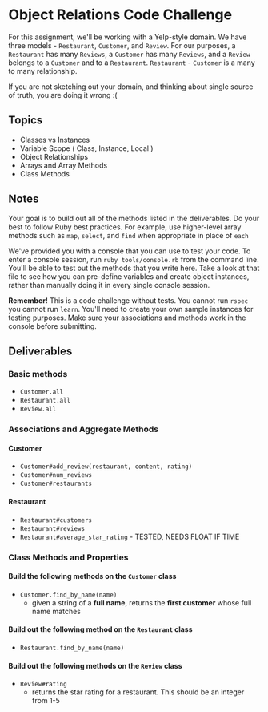 # Object Relations Code Challenge

For this assignment, we'll be working with a Yelp-style domain. We have three models - `Restaurant`, `Customer`, and `Review`.
For our purposes, a `Restaurant` has many `Reviews`, a `Customer` has many `Reviews`, and a `Review` belongs to a `Customer` and to a `Restaurant`.
`Restaurant` - `Customer` is a many to many relationship.

If you are not sketching out your domain, and thinking about single source of truth,
you are doing it wrong :(

## Topics

- Classes vs Instances
- Variable Scope ( Class, Instance, Local )
- Object Relationships
- Arrays and Array Methods
- Class Methods

## Notes

Your goal is to build out all of the methods listed in the deliverables. Do your best to follow Ruby best practices. For example, use higher-level array methods such as `map`, `select`, and `find` when appropriate in place of `each`

We've provided you with a console that you can use to test your code. To enter a console session, run `ruby tools/console.rb` from the command line. You'll be able to test out the methods that you write here. Take a look at that file to see how you can pre-define variables and create object instances, rather than manually doing it in every single console session.

**Remember!** This is a code challenge without tests. You cannot run `rspec` you cannot run `learn`. You'll need to create your own sample instances for testing purposes. Make sure your associations and methods work in the console before submitting.

## Deliverables

### Basic methods

- `Customer.all`
  <!-- - should return **all** of the customer instances -->
- `Restaurant.all`
  <!-- - returns an array of all restaurants -->
- `Review.all`
  <!-- - returns all of the reviews -->
  
### Associations and Aggregate Methods

#### Customer

- `Customer#add_review(restaurant, content, rating)`
  <!-- - given a **restaurant object**, some review content (as a string), and a star rating (as an integer), creates a new review and associates it with that customer and restaurant. -->
- `Customer#num_reviews`
  <!-- - Returns the total number of reviews that a customer has authored -->
- `Customer#restaurants`
  <!-- - Returns a **unique** array of all restaurants a customer has reviewed -->

#### Restaurant

- `Restaurant#customers`
  <!-- - Returns a **unique** list of all customers who have reviewed a particular restaurant. -->
- `Restaurant#reviews`
  <!-- - returns an array of all reviews for that restaurant -->
- `Restaurant#average_star_rating` - TESTED, NEEDS FLOAT IF TIME
  <!-- - returns the average star rating for a restaurant based on its reviews -->
<!-- - `Restaurant#longest_review`
  - returns the longest review content for a given restaurant -->

### Class Methods and Properties

#### Build the following methods on the `Customer` class

- `Customer.find_by_name(name)`
  - given a string of a **full name**, returns the **first customer** whose full name matches
<!-- - `Customer.find_all_by_first_name(name)`
  - given a string of a first name, returns an **array** containing all customers with that first name -->
<!-- - `Customer.all_names`
  - should return an **array** of all of the customer full names -->

#### Build out the following method on the `Restaurant` class

- `Restaurant.find_by_name(name)`
  <!-- - given a string of restaurant name, returns the first restaurant that matches -->

#### Build out the following methods on the `Review` class

<!-- - `Review#customer`
  - returns the customer object for that given review
  - Once a review is created, I should not be able to change the author -->
<!-- - `Review#restaurant`
  - returns the restaurant object for that given review
  - Once a review is created, I should not be able to change the restaurant -->
- `Review#rating`
  - returns the star rating for a restaurant. This should be an integer from 1-5
<!-- - `Review#content`
  - returns the review content, as a string, for a particular review -->
